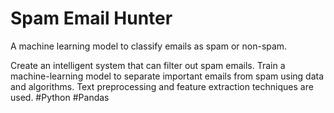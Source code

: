 # Spam Email Hunter
A machine learning model to classify emails as spam or non-spam.

Create an intelligent system that can filter out spam emails. 
Train a machine-learning model to separate important emails from spam using data and algorithms. 
Text preprocessing and feature extraction techniques are used.
#Python #Pandas 
